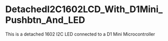 # DetachedI2C1602LCD_With_D1Mini_Pushbtn_And_LED
This is a detached 1602 I2C LED connected to a D1 Mini Microcontroller
